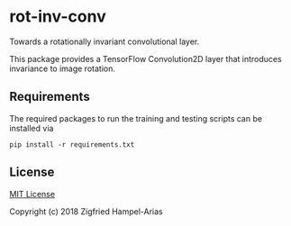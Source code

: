 # rot-inv-conv
Towards a rotationally invariant convolutional layer.

This package provides a TensorFlow Convolution2D layer that introduces invariance to image rotation.


## Requirements
The required packages to run the training and testing scripts can be installed via 
```
pip install -r requirements.txt
```

## License

[MIT License](LICENSE)

Copyright (c) 2018 Zigfried Hampel-Arias
